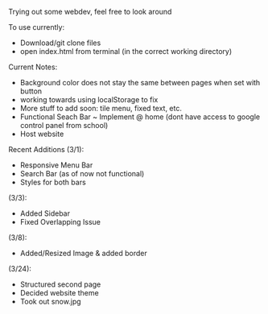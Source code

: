 Trying out some webdev, feel free to look around

To use currently: 
* Download/git clone files 
* open index.html from terminal (in the correct working directory)


Current Notes:
* Background color does not stay the same between pages when set with button
* working towards using localStorage to fix
* More stuff to add soon: tile menu, fixed text, etc.
* Functional Seach Bar ~ Implement @ home (dont have access to google control panel from school)
* Host website

Recent Additions 
(3/1):
* Responsive Menu Bar
* Search Bar (as of now not functional)
* Styles for both bars

(3/3):
* Added Sidebar
* Fixed Overlapping Issue

(3/8):
* Added/Resized Image & added border

(3/24):
* Structured second page
* Decided website theme
* Took out snow.jpg

